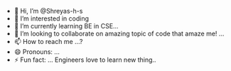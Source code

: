 - 👋 Hi, I’m @Shreyas-h-s
- 👀 I’m interested in coding
- 🌱 I’m currently learning BE in CSE...
- 💞️ I’m looking to collaborate on amazing topic of code that amaze me! ...
- 📫 How to reach me ...? 
- 😄 Pronouns: ...
- ⚡ Fun fact: ... Engineers love to learn new thing..

<!---
Shreyas-h-s/Shreyas-h-s is a ✨ special ✨ repository because its `README.md` (this file) appears on your GitHub profile.
You can click the Preview link to take a look at your changes.
--->
